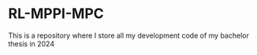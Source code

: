 # RL-MPPI-MPC
This is a repository where I store all my development code of my bachelor thesis in 2024
